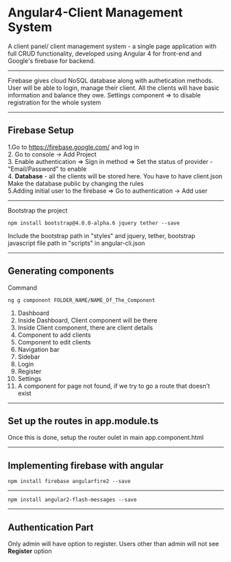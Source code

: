 # Angular4-Client Management System
A client panel/ client management system - a single page application with full CRUD functionality, developed using Angular 4 for front-end and Google's firebase for backend.
<hr>
Firebase gives cloud NoSQL database along with authetication methods. User will be able to login, manage their client. All the clients will have basic information and balance they owe.  
Settings component => to disable registration for the whole system
<hr>

## Firebase Setup
1.Go to https://firebase.google.com/ and log in <br>
2. Go to console -> Add Project <br>
3. Enable authentication => Sign in method => Set the status of provider - "Email/Password" to enable<br>
<img src = "" />4. <b>Database</b> - all the clients will be stored here. You have to have client.json <br>
Make the database public by changing the rules<br>
<img src = "" />5.Adding initial user to the firebase => Go to authentication -> Add user

<hr>
Bootstrap the project

```
npm install bootstrap@4.0.0-alpha.6 jquery tether --save
```
Include the bootstrap path in "styles" and jquery, tether, bootstrap javascript file path in "scripts" in angular-cli.json

<hr>

## Generating components

Command
```
ng g component FOLDER_NAME/NAME_Of_The_Component
```

1. Dashboard
2. Inside Dashboard, Client component will be there
3. Inside Client component, there are client details
4. Component to add clients
5. Component to edit clients
6. Navigation bar
7. Sidebar
8. Login
9. Register
10. Settings
11. A component for page not found, if we try to go a route that doesn't exist

<hr>

## Set up the routes in app.module.ts

Once this is done, setup the router oulet in main app.component.html
<hr>

## Implementing firebase with angular

```
npm install firebase angularfire2 --save
```
<hr>

```
npm install angular2-flash-messages --save
```

<hr>

## Authentication Part

Only admin will have option to register. Users other than admin will not see <b>Register</b> option


